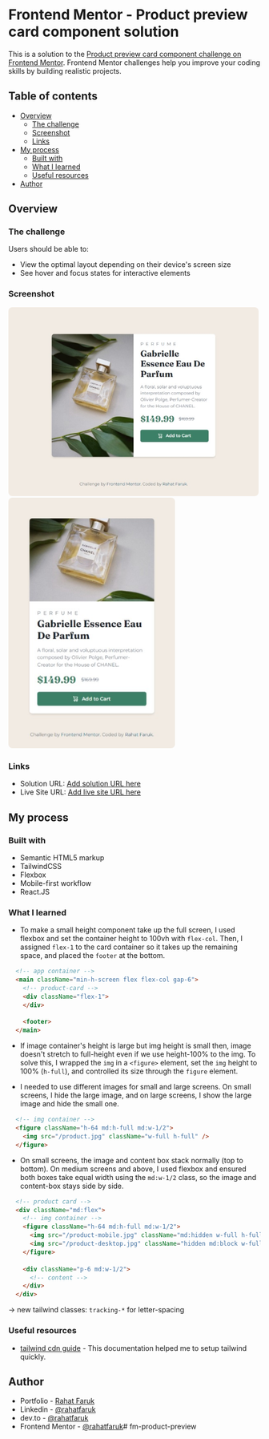# Frontend Mentor - Product preview card component solution

This is a solution to the [Product preview card component challenge on Frontend Mentor](https://www.frontendmentor.io/challenges/product-preview-card-component-GO7UmttRfa). Frontend Mentor challenges help you improve your coding skills by building realistic projects. 

## Table of contents

- [Overview](#overview)
  - [The challenge](#the-challenge)
  - [Screenshot](#screenshot)
  - [Links](#links)
- [My process](#my-process)
  - [Built with](#built-with)
  - [What I learned](#what-i-learned)
  - [Useful resources](#useful-resources)
- [Author](#author)

## Overview

### The challenge

Users should be able to:

- View the optimal layout depending on their device's screen size
- See hover and focus states for interactive elements

### Screenshot

<img src="./preview-lg.jpeg" style="max-width:500px; max-height:500px; border-radius:8px;" /> 
<img src="./preview-sm.jpeg" style="max-width:500px; max-height:500px; border-radius:8px;" /> 

### Links

- Solution URL: [Add solution URL here](https://your-solution-url.com)
- Live Site URL: [Add live site URL here](https://your-live-site-url.com)

## My process

### Built with

- Semantic HTML5 markup
- TailwindCSS
- Flexbox
- Mobile-first workflow
- React.JS

### What I learned

- To make a small height component take up the full screen, I used flexbox and set the container height to 100vh with `flex-col`. Then, I assigned `flex-1` to the card container so it takes up the remaining space, and placed the `footer` at the bottom.

```html
  <!-- app container -->
  <main className="min-h-screen flex flex-col gap-6">
    <!-- product-card -->
    <div className="flex-1">
    </div>

    <footer>
  </main>
```

- If image container's height is large but img height is small then, image doesn't stretch to full-height even if we use height-100% to the img. To solve this, I wrapped the `img` in a `<figure>` element, set the `img` height to 100% (`h-full`), and controlled its size through the `figure` element.

- I needed to use different images for small and large screens. On small screens, I hide the large image, and on large screens, I show the large image and hide the small one.

```html
  <!-- img container -->
  <figure className="h-64 md:h-full md:w-1/2">
    <img src="/product.jpg" className="w-full h-full" />
  </figure>
```

- On small screens, the image and content box stack normally (top to bottom). On medium screens and above, I used flexbox and ensured both boxes take equal width using the `md:w-1/2` class, so the image and content-box stays side by side.

```html
  <!-- product card -->
  <div className="md:flex">
    <!-- img container -->
    <figure className="h-64 md:h-full md:w-1/2">
      <img src="/product-mobile.jpg" className="md:hidden w-full h-full" alt="img" />
      <img src="/product-desktop.jpg" className="hidden md:block w-full h-full" alt="img" />
    </figure>

    <div className="p-6 md:w-1/2">
      <!-- content -->
    </div>
  </div>
```

-> new tailwind classes: `tracking-*` for letter-spacing

### Useful resources

- [tailwind cdn guide](https://tailwindcss.com/docs/installation/play-cdn) - This documentation helped me to setup tailwind quickly.


## Author

- Portfolio - [Rahat Faruk](https://rahatfaruk.vercel.app)
- Linkedin - [@rahatfaruk](https://www.linkedin.com/in/rahatfaruk)
- dev.to - [@rahatfaruk](https://dev.to/rahatfaruk/)
- Frontend Mentor - [@rahatfaruk](https://www.frontendmentor.io/profile/rahatfaruk)# fm-product-preview

